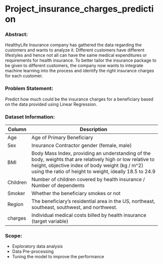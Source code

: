 # Project_insurance_charges_prediction

### Abstract:
HealthyLife Insurance company has gathered the data regarding the customers and wants to analyze it. Different customers have different lifestyles and hence not all can have the same medical expenditures or requirements for health insurance. To better tailor the insurance package to be given to different customers, the company now wants to integrate machine learning into the process and identify the right insurance charges for each customer.

### Problem Statement:
Predict how much could be the insurance charges for a beneficiary based on the data provided using Linear Regression.
 
### Dataset Information:

| Column	| Description |
|--|--|
| Age	| Age of Primary Beneficiary |
| Sex	| Insurance Contractor gender (female, male) |
| BMI	| Body Mass Index, providing an understanding of the body, weights that are relatively high or low relative to height, objective index of body weight (kg / m^2) using the ratio of height to weight, ideally 18.5 to 24.9 |
| Children	| Number of children covered by health insurance / Number of dependents |
| Smoker	| Whether the beneficiary smokes or not |
| Region	| The beneficiary’s residential area in the US, northeast, southeast, southwest, and northwest.|
| charges	| Individual medical costs billed by health insurance (target variable) |

### Scope:
- 	Exploratory data analysis
- 	Data Pre-processing
- 	Tuning the model to improve the performance




